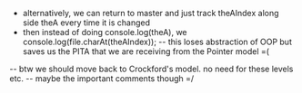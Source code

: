 - alternatively, we can return to master and just track theAIndex along side theA every time it is changed
- then instead of doing console.log(theA), we console.log(file.charAt(theAIndex));
-- this loses abstraction of OOP but saves us the PITA that we are receiving from the Pointer model =(

-- btw we should move back to Crockford's model. no need for these levels etc.
-- maybe the important comments though =/